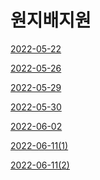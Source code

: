 # 원지배지원

[2022-05-22](2022-05-22.md)

[2022-05-26](2022-05-26.md)

[2022-05-29](2022-05-29.md)

[2022-05-30](2022-05-30.md)

[2022-06-02](2022-06-02.md)

[2022-06-11(1)](2022-06-11(1).md)

[2022-06-11(2)](2022-06-11(2).md)
